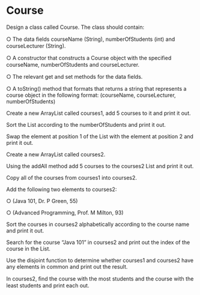 # Course

Design a class called Course. The class  should contain:

○ The data ﬁelds courseName (String), numberOfStudents (int) and
courseLecturer (String).

○ A constructor that constructs a Course object with the speciﬁed
courseName, numberOfStudents and courseLecturer.

○ The relevant get and set methods for the data ﬁelds.

○ A toString() method that formats that returns a string that
represents a course object in the following format:
(courseName, courseLecturer, numberOfStudents)

Create a new ArrayList called courses1, add 5 courses to it and print it out.

Sort the List according to the numberOfStudents and print it out.

Swap the element at position 1 of the List with the element at position 2
and print it out.

Create a new ArrayList called courses2.

Using the addAll method add 5 courses to the courses2 List and print it
out.

Copy all of the courses from courses1 into courses2.

Add the following two elements to courses2:

○ (Java 101, Dr. P Green, 55)

○ (Advanced Programming, Prof. M Milton, 93)

Sort the courses in courses2 alphabetically according to the course name
and print it out.

Search for the course “Java 101” in courses2  and print out the index of the
course in the List.

Use the disjoint function to determine whether courses1 and courses2
have any elements in common and print out the result.

In courses2, ﬁnd the course with the most students and the course with
the least students and print each out.
